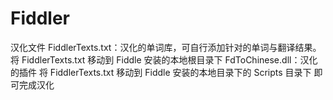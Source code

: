 # Fiddler
汉化文件
FiddlerTexts.txt：汉化的单词库，可自行添加针对的单词与翻译结果。 将 FiddlerTexts.txt 移动到 Fiddle 安装的本地根目录下
FdToChinese.dll：汉化的插件  将 FiddlerTexts.txt 移动到 Fiddle 安装的本地目录下的 Scripts 目录下
即可完成汉化
